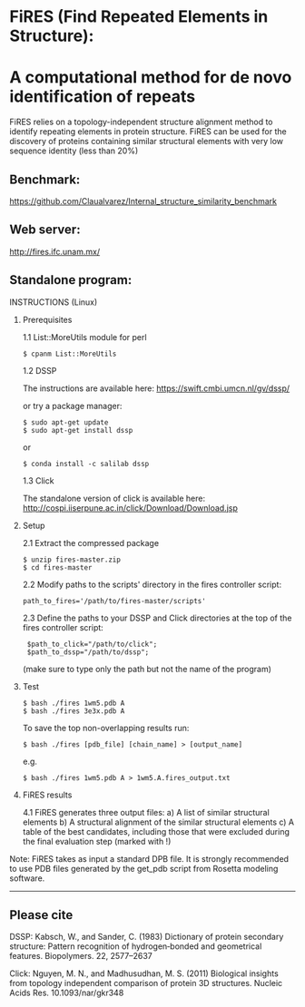 #               FiRES (Find Repeated Elements in Structure):              #
#   A computational method for de novo identification of repeats    #

FiRES relies on a topology-independent structure alignment method to identify repeating elements in protein structure.
FiRES can be used for the discovery of proteins containing similar structural elements with very low
sequence identity (less than 20%)

## Benchmark:
https://github.com/Claualvarez/Internal_structure_similarity_benchmark

## Web server: 
http://fires.ifc.unam.mx/

## Standalone program:
INSTRUCTIONS 
(Linux)

1) Prerequisites

   1.1 List::MoreUtils module for perl
   
       $ cpanm List::MoreUtils
   
   1.2 DSSP
   
     The instructions are available here: https://swift.cmbi.umcn.nl/gv/dssp/
     
     or try a package manager:
 
       $ sudo apt-get update
       $ sudo apt-get install dssp

     or
     
       $ conda install -c salilab dssp

   1.3 Click

      The standalone version of click is available here:
       http://cospi.iiserpune.ac.in/click/Download/Download.jsp


2) Setup

   2.1 Extract the compressed package
      
       $ unzip fires-master.zip
       $ cd fires-master

   2.2 Modify paths to the scripts' directory in the fires controller script:

       path_to_fires='/path/to/fires-master/scripts'

   2.3 Define the paths to your DSSP and Click directories at 
   the top of the fires controller script:
   
        $path_to_click="/path/to/click";
        $path_to_dssp="/path/to/dssp";

   (make sure to type only the path but not the name of the program)

   
3) Test

       $ bash ./fires 1wm5.pdb A
       $ bash ./fires 3e3x.pdb A
       
   To save the top non-overlapping results run:
   
       $ bash ./fires [pdb_file] [chain_name] > [output_name]
       
   e.g.
   
       $ bash ./fires 1wm5.pdb A > 1wm5.A.fires_output.txt

4) FiRES results

   4.1 FiRES generates three output files:
       a) A list of similar structural elements
       b) A structural alignment of the similar structural elements
       c) A table of the best candidates, including those that were 
	 excluded during the final evaluation step (marked with !)
	 

Note: FiRES takes as input a standard DPB file. It is strongly recommended to use
      PDB files generated by the get_pdb script from Rosetta modeling software.

______________________________________________________
## Please cite

DSSP:
Kabsch, W., and Sander, C. (1983) Dictionary of protein secondary structure: Pattern
recognition of hydrogen‐bonded and geometrical features. Biopolymers. 22, 2577–2637

Click:
Nguyen, M. N., and Madhusudhan, M. S. (2011) Biological insights from topology
independent comparison of protein 3D structures. Nucleic Acids Res. 10.1093/nar/gkr348

